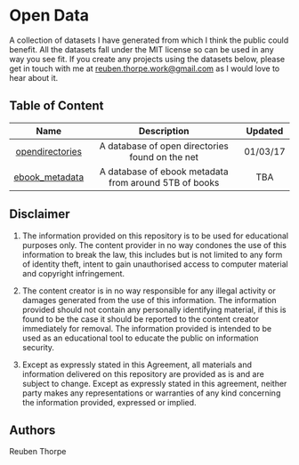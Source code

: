 # Open Data

A collection of datasets I have generated from which I think the public could benefit. All the datasets fall under the MIT license so can be used in any way you see fit. If you create any projects using the datasets below, please get in touch with me at reuben.thorpe.work@gmail.com as I would love to hear about it.

**Table of Content**
---------


| Name | Description | Updated |
| :--: |:-----------:| :------:|
| [opendirectories](../opendirectories) | A database of open directories found on the net | 01/03/17 |
| [ebook_metadata](../ebook_metadata) | A database of ebook metadata from around 5TB of books | TBA |



**Disclaimer**
----------

1. The information provided on this repository is to be used for educational 
purposes only. The content provider in no way condones the use of this 
information to break the law, this includes but is not limited to any form 
of identity theft, intent to gain unauthorised access to computer material and 
copyright infringement.

2. The content creator is in no way responsible for any illegal activity or
damages generated from the use of this information. The information provided 
should not contain any personally identifying material, if this is found to be 
the case it should be reported to the content creator immediately for removal.
The information provided is intended to be used as an educational tool to 
educate the public on information security.

3. Except as expressly stated in this Agreement, all materials and information 
delivered on this repository are provided as is and are subject to change. 
Except as expressly stated in this agreement, neither party makes any 
representations or warranties of any kind concerning the information provided, 
expressed or implied.


**Authors**
----------

Reuben Thorpe
